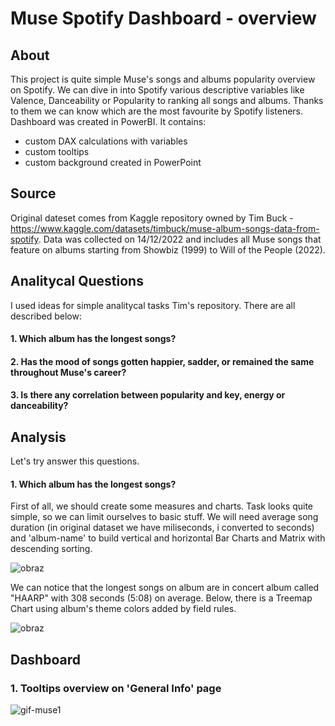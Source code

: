 # Muse Spotify Dashboard - overview


## About
This project is quite simple Muse's songs and albums popularity overview on Spotify. We can dive in into Spotify various descriptive variables like Valence, Danceability or Popularity to ranking all songs and albums. Thanks to them we can know which are the most favourite by Spotify listeners. Dashboard was created in PowerBI. It contains:
* custom DAX calculations with variables
* custom tooltips
* custom background created in PowerPoint



## Source

Original dateset comes from Kaggle repository owned by Tim Buck - https://www.kaggle.com/datasets/timbuck/muse-album-songs-data-from-spotify.
Data was collected on 14/12/2022 and includes all Muse songs that feature on albums starting from Showbiz (1999) to Will of the People (2022).


## Analitycal Questions

I used ideas for simple analitycal tasks Tim's repository. There are all described below:

#### 1. Which album has the longest songs?
#### 2. Has the mood of songs gotten happier, sadder, or remained the same throughout Muse's career?
#### 3. Is there any correlation between popularity and key, energy or danceability?


## Analysis

Let's try answer this questions.

#### 1. Which album has the longest songs?
First of all, we should create some measures and charts. Task looks quite simple, so we can limit ourselves to basic stuff. We will need average song duration (in original dataset we have miliseconds, i converted to seconds) and 'album-name' to build vertical and horizontal Bar Charts and Matrix with descending sorting.

![obraz](https://github.com/MaciejGulaj99/PowerBI_MuseSpotifyDataset/assets/142632444/06675cda-3340-4af1-8172-f30e1e281e37)

We can notice that the longest songs on album are in concert album called "HAARP" with 308 seconds (5:08) on average.
Below, there is a Treemap Chart using album's theme colors added by field rules.

![obraz](https://github.com/MaciejGulaj99/PowerBI_MuseSpotifyDataset/assets/142632444/430fc5a0-4de1-4399-bc77-281a0bbb0e79)


## Dashboard

### 1. Tooltips overview on 'General Info' page

![gif-muse1](https://github.com/MaciejGulaj99/PowerBI_MuseSpotifyDataset/assets/142632444/babab9c0-c813-4779-96a2-4abbd787bd97)
